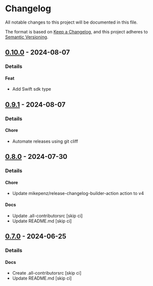# Changelog

All notable changes to this project will be documented in this file.

The format is based on [Keep a Changelog](https://keepachangelog.com/en/1.0.0/),
and this project adheres to [Semantic Versioning](https://semver.org/spec/v2.0.0.html).

## [0.10.0] - 2024-08-07
### Details
#### Feat
- Add Swift sdk type

## [0.9.1] - 2024-08-07
### Details
#### Chore
- Automate releases using git cliff

## [0.8.0] - 2024-07-30
### Details
#### Chore
- Update mikepenz/release-changelog-builder-action action to v4

#### Docs
- Update .all-contributorsrc [skip ci]
- Update README.md [skip ci]

## [0.7.0] - 2024-06-25
### Details
#### Docs
- Create .all-contributorsrc [skip ci]
- Update README.md [skip ci]

[0.10.0]: https://github.com/tuist/command/compare/0.9.1..0.10.0
[0.9.1]: https://github.com/tuist/command/compare/0.9.0..0.9.1
[0.8.0]: https://github.com/tuist/command/compare/0.7.0..0.8.0
[0.7.0]: https://github.com/tuist/command/compare/0.6.0..0.7.0

<!-- generated by git-cliff -->
